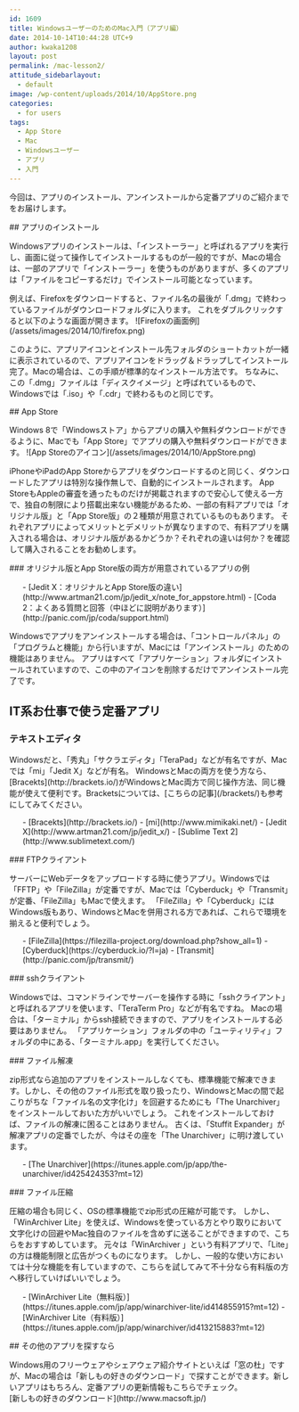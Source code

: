 ```yaml
---
id: 1609
title: WindowsユーザーのためのMac入門（アプリ編）
date: 2014-10-14T10:44:28 UTC+9
author: kwaka1208
layout: post
permalink: /mac-lesson2/
attitude_sidebarlayout:
  - default
image: /wp-content/uploads/2014/10/AppStore.png
categories:
  - for users
tags:
  - App Store
  - Mac
  - Windowsユーザー
  - アプリ
  - 入門
---
```

<p>
今回は、アプリのインストール、アンインストールから定番アプリのご紹介までをお届けします。
</p>
## アプリのインストール
<p>
Windowsアプリのインストールは、「インストーラー」と呼ばれるアプリを実行し、画面に従って操作してインストールするものが一般的ですが、Macの場合は、一部のアプリで「インストーラー」を使うものがありますが、多くのアプリは「ファイルをコピーするだけ」でインストール可能となっています。
</p>
<p>
例えば、Firefoxをダウンロードすると、ファイル名の最後が「.dmg」で終わっているファイルがダウンロードフォルダに入ります。
これをダブルクリックすると以下のような画面が開きます。
![Firefoxの画面例](/assets/images/2014/10/firefox.png)
</p>
<p>
このように、アプリアイコンとインストール先フォルダのショートカットが一緒に表示されているので、アプリアイコンをドラッグ＆ドラップしてインストール完了。Macの場合は、この手順が標準的なインストール方法です。
ちなみに、この「.dmg」ファイルは「ディスクイメージ」と呼ばれているもので、Windowsでは「.iso」や「.cdr」で終わるものと同じです。
</p>
## App Store
<p>
Windows 8で「Windowsストア」からアプリの購入や無料ダウンロードができるように、Macでも「App Store」でアプリの購入や無料ダウンロードができます。
![App Storeのアイコン](/assets/images/2014/10/AppStore.png)
</p>
<p>
iPhoneやiPadのApp Storeからアプリをダウンロードするのと同じく、ダウンロードしたアプリは特別な操作無しで、自動的にインストールされます。
App StoreもAppleの審査を通ったものだけが掲載されますので安心して使える一方で、独自の制限により搭載出来ない機能があるため、一部の有料アプリでは「オリジナル版」と「App Store版」の２種類が用意されているものもあります。
それぞれアプリによってメリットとデメリットが異なりますので、有料アプリを購入される場合は、オリジナル版があるかどうか？それぞれの違いは何か？を確認して購入されることをお勧めします。
</p>
### オリジナル版とApp Store版の両方が用意されているアプリの例
<p>
<ul>
    - [Jedit X：オリジナルとApp Store版の違い](http://www.artman21.com/jp/jedit_x/note_for_appstore.html)
    - [Coda 2：よくある質問と回答（中ほどに説明があります）](http://panic.com/jp/coda/support.html)
</ul>
</p>
Windowsでアプリをアンインストールする場合は、「コントロールパネル」の「プログラムと機能」から行いますが、Macには「アンインストール」のための機能はありません。
アプリはすべて「アプリケーション」フォルダにインストールされていますので、この中のアイコンを削除するだけでアンインストール完了です。

## IT系お仕事で使う定番アプリ
### テキストエディタ
<p>
Windowsだと、「秀丸」「サクラエディタ」「TeraPad」などが有名ですが、Macでは「mi」「Jedit X」などが有名。
WindowsとMacの両方を使う方なら、[Bracekts](http://brackets.io/)がWindowsとMac両方で同じ操作方法、同じ機能が使えて便利です。Bracketsについては、[こちらの記事](/brackets/)も参考にしてみてください。
<ul>
    - [Bracekts](http://brackets.io/)
    - [mi](http://www.mimikaki.net/)
    - [Jedit X](http://www.artman21.com/jp/jedit_x/)
    - [Sublime Text 2](http://www.sublimetext.com/)
</ul>
</p>
### FTPクライアント
<p>
サーバーにWebデータをアップロードする時に使うアプリ。Windowsでは「FFTP」や「FileZilla」が定番ですが、Macでは「Cyberduck」や「Transmit」が定番、「FileZilla」もMacで使えます。
「FileZilla」や「Cyberduck」にはWindows版もあり、WindowsとMacを併用される方であれば、これらで環境を揃えると便利でしょう。
<ul>
    - [FileZilla](https://filezilla-project.org/download.php?show_all=1)
    - [Cyberduck](https://cyberduck.io/?l=ja)
    - [Transmit](http://panic.com/jp/transmit/)
</ul>
</p>
### sshクライアント
<p>
Windowsでは、コマンドラインでサーバーを操作する時に「sshクライアント」と呼ばれるアプリを使います、「TeraTerm Pro」などが有名ですね。
Macの場合は、「ターミナル」からssh接続できますので、アプリをインストールする必要はありません。
「アプリケーション」フォルダの中の「ユーティリティ」フォルダの中にある、「ターミナル.app」を実行してください。
</p>
### ファイル解凍
<p>
zip形式なら追加のアプリをインストールしなくても、標準機能で解凍できます。しかし、その他のファイル形式を取り扱ったり、WindowsとMacの間で起こりがちな「ファイル名の文字化け」を回避するためにも「The Unarchiver」をインストールしておいた方がいいでしょう。
これをインストールしておけば、ファイルの解凍に困ることはありません。
古くは、「Stuffit Expander」が解凍アプリの定番でしたが、今はその座を「The Unarchiver」に明け渡しています。
<ul>
    - [The Unarchiver](https://itunes.apple.com/jp/app/the-unarchiver/id425424353?mt=12)
</ul>
</p>
### ファイル圧縮
<p>
圧縮の場合も同じく、OSの標準機能でzip形式の圧縮が可能です。
しかし、「WinArchiver Lite」を使えば、Windowsを使っている方とやり取りにおいて文字化けの回避やMac独自のファイルを含めずに送ることができますので、こちらをおすすめしています。
元々は「WinArchiver 」という有料アプリで、「Lite」の方は機能制限と広告がつくものになります。
しかし、一般的な使い方においては十分な機能を有していますので、こちらを試してみて不十分なら有料版の方へ移行していけばいいでしょう。
<ul>
    - [WinArchiver Lite（無料版）](https://itunes.apple.com/jp/app/winarchiver-lite/id414855915?mt=12)
    - [WinArchiver Lite（有料版）](https://itunes.apple.com/jp/app/winarchiver/id413215883?mt=12)
</ul>
</p>
## その他のアプリを探すなら
<p>
Windows用のフリーウェアやシェアウェア紹介サイトといえば「窓の杜」ですが、Macの場合は「新しもの好きのダウンロード」で探すことができます。新しいアプリはもちろん、定番アプリの更新情報もこちらでチェック。<br />
[新しもの好きのダウンロード](http://www.macsoft.jp/)
</p>
